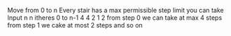 Move from 0 to n
Every stair has a max permissible step limit you can take
Input 
n
n itheres 0 to n-1
4
4 2 1 2
from step 0 we can take at max 4 steps
from step 1 we cake at most 2 steps and so on
